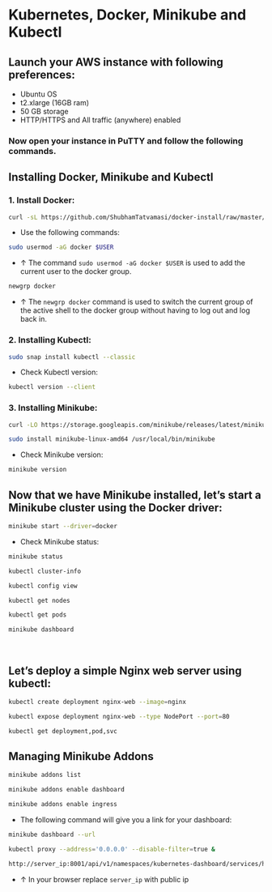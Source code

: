 # Kubernetes, Docker, Minikube and Kubectl

## Launch your AWS instance with following preferences:
- Ubuntu OS
- t2.xlarge (16GB ram)
- 50 GB storage
- HTTP/HTTPS and All traffic (anywhere) enabled

### Now open your instance in PuTTY and follow the following commands.

## Installing Docker, Minikube and Kubectl

### 1. Install Docker:

```bash
curl -sL https://github.com/ShubhamTatvamasi/docker-install/raw/master/docker-install.sh | bash
```

- Use the following commands:

```bash
sudo usermod -aG docker $USER
```

- ↑ The command `sudo usermod -aG docker $USER` is used to add the current user to the docker group.


```bash
newgrp docker
```
- ↑ The `newgrp docker` command is used to switch the current group of the active shell to the docker group without having to log out and log back in.


### 2. Installing Kubectl:

```bash
sudo snap install kubectl --classic
```

- Check Kubectl version:

```bash
kubectl version --client
```

### 3. Installing Minikube:

```bash
curl -LO https://storage.googleapis.com/minikube/releases/latest/minikube-linux-amd64
```

```bash
sudo install minikube-linux-amd64 /usr/local/bin/minikube
```

- Check Minikube version:

```bash
minikube version
```

## Now that we have Minikube installed, let’s start a Minikube cluster using the Docker driver:

```bash
minikube start --driver=docker
```

- Check Minikube status:
```bash
minikube status
```

```bash
kubectl cluster-info
```

```bash
kubectl config view
```

```bash
kubectl get nodes
```

```bash
kubectl get pods
```

```bash
minikube dashboard
```
<br>

## Let’s deploy a simple Nginx web server using kubectl:

```bash
kubectl create deployment nginx-web --image=nginx
```

```bash
kubectl expose deployment nginx-web --type NodePort --port=80
```

```bash
kubectl get deployment,pod,svc
```

## Managing Minikube Addons

```bash
minikube addons list
```

```bash
minikube addons enable dashboard
```

```bash
minikube addons enable ingress
```

- The following command will give you a link for your dashboard:

```bash
minikube dashboard --url
```

```bash
kubectl proxy --address='0.0.0.0' --disable-filter=true &
```

```bash
http://server_ip:8001/api/v1/namespaces/kubernetes-dashboard/services/http:kubernetes-dashboard:/proxy/
```
- ↑ In your browser replace `server_ip` with public ip
